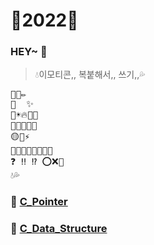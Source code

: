 # 💛2022💛

### HEY~ 👋
> 💧이모티콘,, 복붙해서,, 쓰기,,💦
<pre>
🐥📒✏
🌟 <!-- ##자구에서 제목 --> ✨ <!-- ####알고리즘같은거 -->
🌈☀🔥🎨🚦
🍋🍒🍰🧀🍭
🟡💛⚡  
💪🏻💪🤙🏻🤙😭😢  
❓ ‼ ⁉ ⭕❌💯  
💧💦
</pre>
### 🐥 [C_Pointer](https://github.com/Kang-SeoHyun/C_Language/tree/main/C_Pointer)  
### 🐥 [C_Data_Structure](https://github.com/Kang-SeoHyun/C_Language/tree/main/C_Data_Structure)
